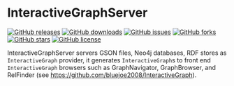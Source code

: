 # InteractiveGraphServer

[![GitHub releases](https://img.shields.io/github/release/bluejoe2008/InteractiveGraphServer.svg)](https://github.com/bluejoe2008/InteractiveGraphServer/releases)
[![GitHub downloads](https://img.shields.io/github/downloads/bluejoe2008/InteractiveGraphServer/total.svg)](https://github.com/bluejoe2008/InteractiveGraphServer/releases)
[![GitHub issues](https://img.shields.io/github/issues/bluejoe2008/InteractiveGraphServer.svg)](https://github.com/bluejoe2008/InteractiveGraphServer/issues)
[![GitHub forks](https://img.shields.io/github/forks/bluejoe2008/InteractiveGraphServer.svg)](https://github.com/bluejoe2008/InteractiveGraphServer/network)
[![GitHub stars](https://img.shields.io/github/stars/bluejoe2008/InteractiveGraphServer.svg)](https://github.com/bluejoe2008/InteractiveGraphServer/stargazers)
[![GitHub license](https://img.shields.io/github/license/bluejoe2008/InteractiveGraphServer.svg)](https://github.com/bluejoe2008/InteractiveGraphServer/blob/master/LICENSE)

InteractiveGraphServer servers GSON files, Neo4j databases, RDF stores as `InteractiveGraph` provider, it generates `InteractiveGraph`s to front end `InteractiveGraph` browsers such as GraphNavigator, GraphBrowser, and RelFinder (see https://github.com/bluejoe2008/InteractiveGraph).


